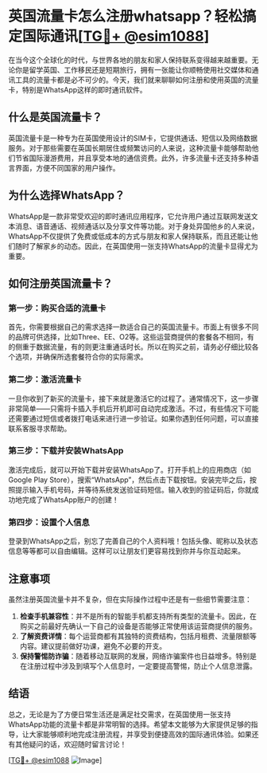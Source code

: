 # 英国流量卡怎么注册whatsapp？轻松搞定国际通讯[[TG💪+ @esim1088](https://t.me/s/esim1088)]

在当今这个全球化的时代，与世界各地的朋友和家人保持联系变得越来越重要。无论你是留学英国、工作移民还是短期旅行，拥有一张能让你顺畅使用社交媒体和通讯工具的流量卡都是必不可少的。今天，我们就来聊聊如何注册和使用英国的流量卡，特别是WhatsApp这样的即时通讯软件。

## 什么是英国流量卡？

英国流量卡是一种专为在英国使用设计的SIM卡，它提供通话、短信以及网络数据服务。对于那些需要在英国长期居住或频繁访问的人来说，这种流量卡能够帮助他们节省国际漫游费用，并且享受本地的通信资费。此外，许多流量卡还支持多种语言界面，方便不同国家的用户操作。

## 为什么选择WhatsApp？

WhatsApp是一款非常受欢迎的即时通讯应用程序，它允许用户通过互联网发送文本消息、语音通话、视频通话以及分享文件等功能。对于身处异国他乡的人来说，WhatsApp不仅提供了免费或低成本的方式与朋友和家人保持联系，而且还能让他们随时了解家乡的动态。因此，在英国使用一张支持WhatsApp的流量卡显得尤为重要。

## 如何注册英国流量卡？

### 第一步：购买合适的流量卡

首先，你需要根据自己的需求选择一款适合自己的英国流量卡。市面上有很多不同的品牌可供选择，比如Three、EE、O2等。这些运营商提供的套餐各不相同，有的侧重于数据流量，有的则更注重通话时长。所以在购买之前，请务必仔细比较各个选项，并确保所选套餐符合你的实际需求。

### 第二步：激活流量卡

一旦你收到了新买的流量卡，接下来就是激活它的过程了。通常情况下，这一步骤非常简单——只需将卡插入手机后开机即可自动完成激活。不过，有些情况下可能还需要通过短信或者拨打电话来进行进一步验证。如果你遇到任何问题，可以直接联系客服寻求帮助。

### 第三步：下载并安装WhatsApp

激活完成后，就可以开始下载并安装WhatsApp了。打开手机上的应用商店（如Google Play Store），搜索“WhatsApp”，然后点击下载按钮。安装完毕之后，按照提示输入手机号码，并等待系统发送验证码短信。输入收到的验证码后，你就成功地完成了WhatsApp账户的创建！

### 第四步：设置个人信息

登录到WhatsApp之后，别忘了完善自己的个人资料哦！包括头像、昵称以及状态信息等等都可以自由编辑。这样可以让朋友们更容易找到你并与你互动起来。

## 注意事项

虽然注册英国流量卡并不复杂，但在实际操作过程中还是有一些细节需要注意：

1. **检查手机兼容性**：并不是所有的智能手机都支持所有类型的流量卡。因此，在购买之前最好先确认一下自己的设备是否能够正常使用该运营商提供的服务。
2. **了解资费详情**：每个运营商都有其独特的资费结构，包括月租费、流量限额等内容。建议提前做好功课，避免不必要的开支。
3. **保持警惕防诈骗**：随着移动互联网的发展，网络诈骗案件也日益增多。特别是在注册过程中涉及到填写个人信息时，一定要提高警惕，防止个人信息泄露。

## 结语

总之，无论是为了方便日常生活还是满足社交需求，在英国使用一张支持WhatsApp功能的流量卡都是非常明智的选择。希望本文能够为大家提供足够的指导，让大家能够顺利地完成注册流程，并享受到便捷高效的国际通讯体验。如果还有其他疑问的话，欢迎随时留言讨论！

[[TG💪+ @esim1088](https://t.me/s/esim1088) ![Image](https://i.postimg.cc/4NQfJmqS/Snipaste-2025-05-13-00-14-12.png)]